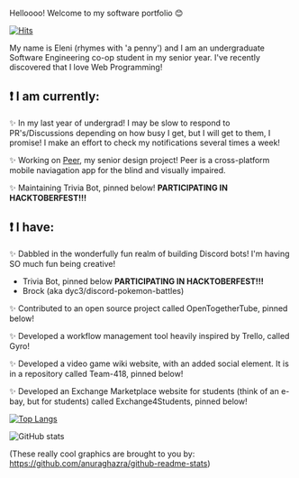 <!--- ![Eleni's Logo](https://github.com/elenirotsides/My-Personal-Website/blob/dev/src/public/ER_logo.png?raw=true) --->

Helloooo! Welcome to my software portfolio :blush:  

[![Hits](https://hits.seeyoufarm.com/api/count/incr/badge.svg?url=https%3A%2F%2Fgithub.com%2Felenirotsides%2Fhit-counter&count_bg=%23000000&title_bg=%23DD00D4&icon=github.svg&icon_color=%23E7E7E7&title=Visits&edge_flat=false)](https://hits.seeyoufarm.com)

My name is Eleni (rhymes with 'a penny') and I am an undergraduate Software Engineering co-op student in my senior year. I've recently discovered that I love Web Programming!

## ❗ I am currently:

✨ In my last year of undergrad! I may be slow to respond to PR's/Discussions depending on how busy I get, but I will get to them, I promise! I make an effort to check my notifications several times a week!

✨ Working on [Peer](https://github.com/Peer-Stevens), my senior design project! Peer is a cross-platform mobile naviagation app for the blind and visually impaired.

✨ Maintaining Trivia Bot, pinned below! **PARTICIPATING IN HACKTOBERFEST!!!**

## ❗ I have:

✨ Dabbled in the wonderfully fun realm of building Discord bots! I'm having SO much fun being creative!
- Trivia Bot, pinned below **PARTICIPATING IN HACKTOBERFEST!!!**
- Brock (aka dyc3/discord-pokemon-battles)

✨ Contributed to an open source project called OpenTogetherTube, pinned below!

✨ Developed a workflow management tool heavily inspired by Trello, called Gyro!

✨ Developed a video game wiki website, with an added social element. It is in a repository called Team-418, pinned below!

✨ Developed an Exchange Marketplace website for students (think of an e-bay, but for students) called Exchange4Students, pinned below!

<!--✨ Written a Reverse Phone Lookup program that is intended for personal use! I will make my repo public once I am confident in its functionality. This will constantly be a work in progress, aimed to be continually improved with the latest technologies and techniques I'm learning. 
- The program is pretty much complete, but I think I'm going to refactor it to use Vue.js for kicks and giggles-->

[![Top Langs](https://github-readme-stats.vercel.app/api/top-langs/?username=elenirotsides&langs_count=8&layout=compact&theme=dracula)](https://github.com/anuraghazra/github-readme-stats)

![GitHub stats](https://github-readme-stats.vercel.app/api?username=elenirotsides&count_private=true&theme=dracula&show_icons=true)  

(These really cool graphics are brought to you by: https://github.com/anuraghazra/github-readme-stats)
